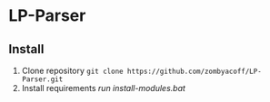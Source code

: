 # LP-Parser
 
## Install
1. Clone repository 
```git clone https://github.com/zombyacoff/LP-Parser.git```
2. Install requirements 
*run install-modules.bat*